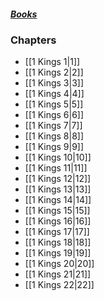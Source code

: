 ##### *[Books](--%20Bible%20--.md)*

### Chapters
- [[1 Kings 1|1]]
- [[1 Kings 2|2]]
- [[1 Kings 3|3]]
- [[1 Kings 4|4]]
- [[1 Kings 5|5]]
- [[1 Kings 6|6]]
- [[1 Kings 7|7]]
- [[1 Kings 8|8]]
- [[1 Kings 9|9]]
- [[1 Kings 10|10]]
- [[1 Kings 11|11]]
- [[1 Kings 12|12]]
- [[1 Kings 13|13]]
- [[1 Kings 14|14]]
- [[1 Kings 15|15]]
- [[1 Kings 16|16]]
- [[1 Kings 17|17]]
- [[1 Kings 18|18]]
- [[1 Kings 19|19]]
- [[1 Kings 20|20]]
- [[1 Kings 21|21]]
- [[1 Kings 22|22]]
